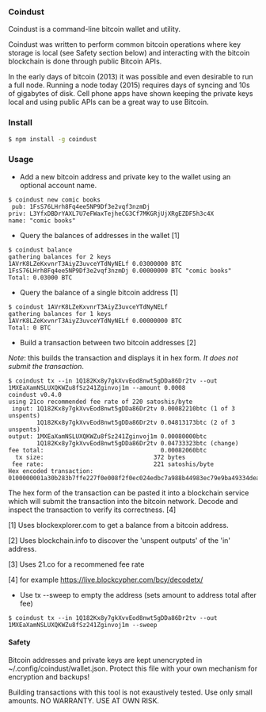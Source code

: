 ### Coindust

Coindust is a command-line bitcoin wallet and utility.

Coindust was written to perform common bitcoin operations where key storage is local (see Safety section below) and interacting with the bitcoin blockchain is done through public Bitcoin APIs.

In the early days of bitcoin (2013) it was possible and even desirable to run a full node. Running a  node today (2015) requires days of syncing and 10s of gigabytes of disk. Cell phone apps have shown keeping the private keys local and using public APIs can be a great way to use Bitcoin.

### Install

```sh
$ npm install -g coindust
```

### Usage

* Add a new bitcoin address and private key to the wallet using an optional account name.
```
$ coindust new comic books
 pub: 1FsS76LHrh8Fq4ee5NP9Df3e2vqf3nzmDj
priv: L3YfxDBDrYAXL7U7eFWaxTejheCG3Cf7MKGRjUjXRgEZDF5h3c4X
name: "comic books"
```

* Query the balances of addresses in the wallet [1]

```
$ coindust balance
gathering balances for 2 keys
1AVrK8LZeKxvnrT3AiyZ3uvceYTdNyNELf 0.03000000 BTC
1FsS76LHrh8Fq4ee5NP9Df3e2vqf3nzmDj 0.00000000 BTC "comic books"
Total: 0.03000 BTC

```
* Query the balance of a single bitcoin address [1]
```
$ coindust 1AVrK8LZeKxvnrT3AiyZ3uvceYTdNyNELf
gathering balances for 1 keys
1AVrK8LZeKxvnrT3AiyZ3uvceYTdNyNELf 0.00000000 BTC
Total: 0 BTC
```

* Build a transaction between two bitcoin addresses [2]

*Note*: this builds the transaction and displays it in hex form. _It does not submit the transaction_.

```
$ coindust tx --in 1Q182Kx8y7gkXvvEod8nwt5gDDa86Dr2tv --out 1MXEaXamNSLUXQKWZu8fSz241Zginvoj1m --amount 0.0008
coindust v0.4.0
using 21co recommended fee rate of 220 satoshis/byte
 input: 1Q182Kx8y7gkXvvEod8nwt5gDDa86Dr2tv 0.00082210btc (1 of 3 unspents)
        1Q182Kx8y7gkXvvEod8nwt5gDDa86Dr2tv 0.04813173btc (2 of 3 unspents)
output: 1MXEaXamNSLUXQKWZu8fSz241Zginvoj1m 0.00080000btc
        1Q182Kx8y7gkXvvEod8nwt5gDDa86Dr2tv 0.04733323btc (change)
fee total:                                 0.00082060btc
  tx size:                               372 bytes
 fee rate:                               221 satoshis/byte
Hex encoded transaction:
0100000001a30b283b7ffe227f0e008f2f0ec024edbc7a988b44983ec79e9ba49334dea265d0e976502207e0dc9a53d4be...
```

The hex form of the transaction can be pasted it into a blockchain service which will submit the transaction into the bitcoin network. Decode and inspect the transaction to verify its correctness. [4]

[1] Uses blockexplorer.com to get a balance from a bitcoin address.

[2] Uses blockchain.info to discover the 'unspent outputs' of the 'in' address.

[3] Uses 21.co for a recommened fee rate

[4] for example https://live.blockcypher.com/bcy/decodetx/

* Use tx --sweep to empty the address (sets amount to address total after fee)

```
$ coindust tx --in 1Q182Kx8y7gkXvvEod8nwt5gDDa86Dr2tv --out 1MXEaXamNSLUXQKWZu8fSz241Zginvoj1m --sweep
```

#### Safety

Bitcoin addresses and private keys are kept unencrypted in ~/.config/coindust/wallet.json. Protect this file with your own mechanism for encryption and backups!

Building transactions with this tool is not exaustively tested. Use only small amounts. NO WARRANTY. USE AT OWN RISK.
